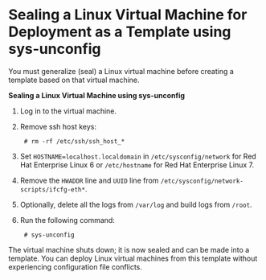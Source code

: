# Sealing a Linux Virtual Machine for Deployment as a Template using sys-unconfig

You must generalize (seal) a Linux virtual machine before creating a template based on that virtual machine.

**Sealing a Linux Virtual Machine using sys-unconfig**

1. Log in to the virtual machine.

2. Remove ssh host keys:

        # rm -rf /etc/ssh/ssh_host_*

3. Set `HOSTNAME=localhost.localdomain` in `/etc/sysconfig/network` for Red Hat Enterprise Linux 6 or `/etc/hostname` for Red Hat Enterprise Linux 7.

4. Remove the `HWADDR` line and `UUID` line from `/etc/sysconfig/network-scripts/ifcfg-eth*`.

5. Optionally, delete all the logs from `/var/log` and build logs from `/root`.

6. Run the following command:

        # sys-unconfig

The virtual machine shuts down; it is now sealed and can be made into a template. You can deploy Linux virtual machines from this template without experiencing configuration file conflicts.
